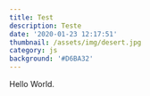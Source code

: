 ```yaml
---
title: Test
description: Teste
date: '2020-01-23 12:17:51'
thumbnail: /assets/img/desert.jpg
category: js
background: '#D6BA32'
---
```

Hello World.

